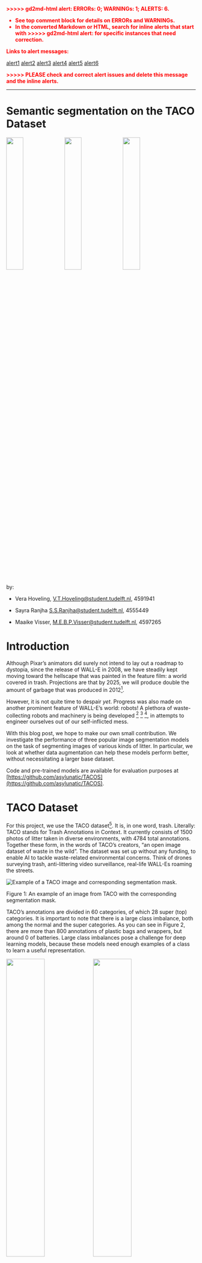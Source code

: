 <!-- Copy and paste the converted output. -->

<!-----
NEW: Check the "Suppress top comment" option to remove this info from the output.

Conversion time: 6.306 seconds.


Using this Markdown file:

1. Paste this output into your source file.
2. See the notes and action items below regarding this conversion run.
3. Check the rendered output (headings, lists, code blocks, tables) for proper
   formatting and use a linkchecker before you publish this page.

Conversion notes:

* Docs to Markdown version 1.0β28
* Wed Jul 01 2020 11:43:08 GMT-0700 (PDT)
* Source doc: Semantic segmentation on the TACO Dataset
* Tables are currently converted to HTML tables.
* This document has images: check for >>>>>  gd2md-html alert:  inline image link in generated source and store images to your server. NOTE: Images in exported zip file from Google Docs may not appear in  the same order as they do in your doc. Please check the images!


WARNING:
You have 8 H1 headings. You may want to use the "H1 -> H2" option to demote all headings by one level.

----->


<p style="color: red; font-weight: bold">>>>>>  gd2md-html alert:  ERRORs: 0; WARNINGs: 1; ALERTS: 6.</p>
<ul style="color: red; font-weight: bold"><li>See top comment block for details on ERRORs and WARNINGs. <li>In the converted Markdown or HTML, search for inline alerts that start with >>>>>  gd2md-html alert:  for specific instances that need correction.</ul>

<p style="color: red; font-weight: bold">Links to alert messages:</p><a href="#gdcalert1">alert1</a>
<a href="#gdcalert2">alert2</a>
<a href="#gdcalert3">alert3</a>
<a href="#gdcalert4">alert4</a>
<a href="#gdcalert5">alert5</a>
<a href="#gdcalert6">alert6</a>

<p style="color: red; font-weight: bold">>>>>> PLEASE check and correct alert issues and delete this message and the inline alerts.<hr></p>



# Semantic segmentation on the TACO Dataset

<p float="left">

  <img src="figs/dataset0.png" width="30%" />

  <img src="figs/dataset1.png" width="30%" /> 

  <img src="figs/dataset2.png" width="30%" />

</p>

by: 

* Vera Hoveling, V.T.Hoveling@student.tudelft.nl, 4591941

* Sayra Ranjha S.S.Ranjha@student.tudelft.nl, 4555449

* Maaike Visser, M.E.B.P.Visser@student.tudelft.nl, 4597265


# Introduction

Although Pixar’s animators did surely not intend to lay out a roadmap to dystopia, since the release of WALL-E in 2008, we have steadily kept moving toward the hellscape that was painted in the feature film: a world covered in trash. Projections are that by 2025, we will produce double the amount of garbage that was produced in 2012[^1].

However, it is not quite time to despair _yet_. Progress was also made on another prominent feature of WALL-E’s world: robots! A plethora of waste-collecting robots and machinery is being developed [^2] [^3] [^4], in attempts to engineer ourselves out of our self-inflicted mess.

With this blog post, we hope to make our own small contribution. We investigate the performance of three popular image segmentation models on the task of segmenting images of various kinds of litter. In particular, we look at whether data augmentation can help these models perform better, without necessitating a larger base dataset.

Code and pre-trained models are available for evaluation purposes at [https://github.com/asylunatic/TACOS](https://github.com/asylunatic/TACOS). 


# TACO Dataset 

For this project, we use the TACO dataset[^5]. It is, in one word, trash. Literally: TACO stands for Trash Annotations in Context. It currently consists of 1500 photos of litter taken in diverse environments, with 4784 total annotations. Together these form, in the words of TACO’s creators, “an open image dataset of waste in the wild”. The dataset was set up without any funding, to enable AI to tackle waste-related environmental concerns. Think of drones surveying trash, anti-littering video surveillance, real-life WALL-Es roaming the streets.






![Example of a TACO image and corresponding segmentation mask.](figs/taco_image_mask_example.png "Example of a TACO image and corresponding segmentation mask.")


Figure 1: An example of an image from TACO with the corresponding segmentation mask.

TACO’s annotations are divided in 60 categories, of which 28 super (top) categories. It is important to note that there is a large class imbalance, both among the normal and the super categories. As you can see in Figure 2, there are more than 800 annotations of plastic bags and wrappers, but around 0 of batteries. Large class imbalances pose a challenge for deep learning models, because these models need enough examples of a class to learn a useful representation.

<p float="left">

  <img src="figs/super_cat_hist.png" width="45%" />

  <img src="figs/cat_hist.png" width="45%" />

</p>

Figure 2: Number of annotations per (super) class in TACO. Image taken from [http://tacodataset.org/stats](http://tacodataset.org/stats).


## Pre-processing

TACO’s annotations are in the COCO format[^6] . However, none of the models we chose to investigate work with COCO images out-of-the-box. Therefore, some preprocessing steps were needed. We:



*   Reduced the resolution of the images such that their largest dimension is 640 pixels in size, while maintaining aspect ratios, to achieve feasible training times.
*   Generated segmentation masks. In the COCO format, masks are given as a string of coordinates. However, our models take in an image tensor.
*   Set class labels for “undefined” areas. Sometimes, an area in a mask can belong to multiple classes at the same time. This can lead to strange behavior, so we mark such areas with the label ‘255’, which is ignored at training time.


# DeepLab

DeepLab is a state-of-the-art convolutional neural network for semantic image segmentation that makes use of atrous (or dilated) convolution to increase the field-of-view of filters without increasing the computational cost or number of parameters[^7]. 

Specifically, we used a PyTorch implementation of the DeepLabV3 model with a ResNet-50 backbone. Initially, we used the ResNet-101 backbone, but due to memory constraints we had to switch to ResNet-50. The PyTorch model is pre-trained on a subset of COCO train2017, using the categories present in the Pascal VOC dataset[^8]. 

The model is fine-tuned on the TACO dataset using SGD with a learning rate of 0.001 and a learning rate policy of 0.001 * (1 - iterations / max iterations)^0.9[^7]. We used a batch size of 2 as opposed to the batch size of 16 used in the original paper due to memory constraints.


## Training


### Baseline - no augmentation

First, we fine-tuned DeepLabV3 on the TACO dataset as-is with no further data augmentation. While the training and validation losses were quite low (Figure 3), the performance on the individual classes left a lot to be desired. As can be seen in Table 1, the model performs extremely well on the background (IoU of 0.98), and achieved an IoU > 0.5 for the bottle, can, carton, and cup classes, which happen to be the most common classes. The remaining classes had a rather poor performance, with most not even being predicted at all. 

<p float="left">

  <img src="figs/DeepLab.png" width="90%" />

</p>

Figure 3: The learning curve of DeepLab, using no data augmentation.


### Data augmentation - random cropping

Hoping to improve performance, we gave random cropping a try. However, as you can see in the learning curve in Figure 4, the validation loss is all over the place. The results on the test set were similarly disappointing, with the mean IoU down to 0.09 and the IoU of each class being significantly worse than before. 

In this case, the validation samples were also randomly cropped. Thinking that this caused the irregular validation loss, we fine-tuned DeepLab again using random cropping, but now leaving the validation images intact. While the validation loss is now lower than before (see Figure 5), it is still irregular and not decreasing. The performance on the test set is now slightly better, and it traded the ability to poorly recognize paper for the ability to poorly recognize bottle caps instead. 

<p float="left">

  <img src="figs/DeepLab_Random_Cropping.png" width="90%" />

</p>

Figure 4: The learning curve of DeepLab when using random cropping.

<p float="left">

  <img src="figs/DeepLab_Random_Cropping_2.png" width="90%" />

</p>

Figure 5: The learning curve of DeepLab using random cropping on training images, but not on the validation set.


### Weighted sampling

Desperate for improvement, we sought out other methods to counter the class imbalance of the TACO dataset. We tried a weighted cross-entropy loss using the inverse class frequencies as weights. This time, the validation loss curve was less irregular than before, but it was still unwilling to decrease. Although the performance on the test set is again worse than that of the first model, it is better than the random crop approaches. It also recognizes four more classes than the original model (bottle cap, lid, other plastic, and straw), where the IoU for bottle cap and other plastic is a respectable 0.14 and 0.16 respectively. While the IoU for other classes deteriorated, the IoU for plastic containers is at an all-time high of 0.50.  

<p float="left">

  <img src="figs/DeepLab_Weighted_Loss.png" width="90%" />

</p>

Figure 6: The learning curve of DeepLab when using weighted sampling.




### Data augmentations - more augmentations

As a final attempt to improve the performance of our DeepLab model on the TACO dataset, we decided to use the data augmentations as used by the authors of TACO in their Mask R-CNN implementation. These augmentations will be explained in more detail in the following section on Mask R-CNN. Unfortunately, again the performance of the model was poorer than that of the baseline model, as can be seen in Tables 1 and 2. 

<p float="left">

  <img src="figs/DeepLab_Augmented_Dataset.png" width="90%" />

</p>

Figure 7: The learning curve of DeepLab when using data augmentation.


### Conclusion 

It is evident that the class imbalance of the TACO dataset is detrimental to the performance of DeepLab on most classes in the dataset, particularly the classes with very few images. What makes matters worse is that the background class makes up the vast majority of each image, with the actual objects taking up a fraction of the image. As a result, the model only learns to predict the background and a couple of the most common classes well, namely “plastic bag & wrapper”, “bottle”, “can”, and “carton”. Notably, the second and third most common classes, “cigarette” and “unlabeled litter”,  are not learned by any of the DeepLab variations. An explanation for this might be that the former class has extremely small objects, which might be difficult to discern from the background. As for the latter class, while the objects are often small as well, the largest problem is that “unlabeled litter” is a hodgepodge of all objects that do not fit in any other category. As such, the objects are likely not very similar to each other, which can make learning this class very difficult.

It is interesting to see in Table 2 that all forms of data augmentation resulted in a worse performance than the baseline model, which is in stark contrast to our expectations. Perhaps these forms of data augmentation are simply not fit for remedying the class imbalance in the TACO dataset. Other approaches to counter the imbalance more explicitly, such as over- or undersampling, could be tried in the future. 


<table>
  <tr>
   <td>
   </td>
   <td>Normal
   </td>
   <td>Random crop
   </td>
   <td>Random crop (no crop on validation set)
   </td>
   <td>Weighted loss
   </td>
   <td>Augmentation
   </td>
  </tr>
  <tr>
   <td>Background
   </td>
   <td>0.98497
   </td>
   <td>0.971271
   </td>
   <td>0.979263
   </td>
   <td>0.980206
   </td>
   <td>0.974956
   </td>
  </tr>
  <tr>
   <td>Aluminium foil
   </td>
   <td>0
   </td>
   <td>0
   </td>
   <td>0
   </td>
   <td>0
   </td>
   <td>0
   </td>
  </tr>
  <tr>
   <td>Battery
   </td>
   <td>0
   </td>
   <td>0
   </td>
   <td>0
   </td>
   <td>0
   </td>
   <td>0
   </td>
  </tr>
  <tr>
   <td>Blister pack
   </td>
   <td>0
   </td>
   <td>0
   </td>
   <td>0
   </td>
   <td>0
   </td>
   <td>0
   </td>
  </tr>
  <tr>
   <td>Bottle
   </td>
   <td>0.735247
   </td>
   <td>0.395908
   </td>
   <td>0.516769
   </td>
   <td>0.421527
   </td>
   <td>0.475709
   </td>
  </tr>
  <tr>
   <td>Bottle cap
   </td>
   <td>0
   </td>
   <td>0
   </td>
   <td>0.027382
   </td>
   <td>0.146449
   </td>
   <td>0
   </td>
  </tr>
  <tr>
   <td>Broken glass
   </td>
   <td>0
   </td>
   <td>0
   </td>
   <td>0
   </td>
   <td>0
   </td>
   <td>0
   </td>
  </tr>
  <tr>
   <td>Can
   </td>
   <td>0.555532
   </td>
   <td>0.080671
   </td>
   <td>0.438712
   </td>
   <td>0.319014
   </td>
   <td>0.12799
   </td>
  </tr>
  <tr>
   <td>Carton
   </td>
   <td>0.56346
   </td>
   <td>0.126214
   </td>
   <td>0.332544
   </td>
   <td>0.293334
   </td>
   <td>0.226212
   </td>
  </tr>
  <tr>
   <td>Cup
   </td>
   <td>0.253962
   </td>
   <td>0.041346
   </td>
   <td>0.037928
   </td>
   <td>0.092904
   </td>
   <td>0
   </td>
  </tr>
  <tr>
   <td>Food waste
   </td>
   <td>0
   </td>
   <td>0
   </td>
   <td>0
   </td>
   <td>0
   </td>
   <td>0
   </td>
  </tr>
  <tr>
   <td>Glass jar
   </td>
   <td>0
   </td>
   <td>0
   </td>
   <td>0
   </td>
   <td>0
   </td>
   <td>0
   </td>
  </tr>
  <tr>
   <td>Lid
   </td>
   <td>0
   </td>
   <td>0
   </td>
   <td>0
   </td>
   <td>0.075601
   </td>
   <td>0
   </td>
  </tr>
  <tr>
   <td>Other plastic
   </td>
   <td>0
   </td>
   <td>0
   </td>
   <td>0
   </td>
   <td>0.16305
   </td>
   <td>0
   </td>
  </tr>
  <tr>
   <td>Paper
   </td>
   <td>0.087936
   </td>
   <td>0.047733
   </td>
   <td>0
   </td>
   <td>0.017705
   </td>
   <td>0
   </td>
  </tr>
  <tr>
   <td>Paper bag
   </td>
   <td>0
   </td>
   <td>0
   </td>
   <td>0
   </td>
   <td>0
   </td>
   <td>0
   </td>
  </tr>
  <tr>
   <td>Plastic bag & wrapper
   </td>
   <td>0.484086
   </td>
   <td>0.122013
   </td>
   <td>0.279493
   </td>
   <td>0.20816
   </td>
   <td>0.159724
   </td>
  </tr>
  <tr>
   <td>Plastic container
   </td>
   <td>0.284191
   </td>
   <td>0.0000661310055219389
   </td>
   <td>0.174681315815212
   </td>
   <td>0.503665423817259
   </td>
   <td>0
   </td>
  </tr>
  <tr>
   <td>Plastic gloves
   </td>
   <td>0
   </td>
   <td>0
   </td>
   <td>0
   </td>
   <td>0
   </td>
   <td>0
   </td>
  </tr>
  <tr>
   <td>Plastic utensils
   </td>
   <td>0
   </td>
   <td>0
   </td>
   <td>0
   </td>
   <td>0
   </td>
   <td>0
   </td>
  </tr>
  <tr>
   <td>Pop tab
   </td>
   <td>0
   </td>
   <td>0
   </td>
   <td>0
   </td>
   <td>0
   </td>
   <td>0
   </td>
  </tr>
  <tr>
   <td>Rope & strings
   </td>
   <td>0
   </td>
   <td>0
   </td>
   <td>0
   </td>
   <td>0
   </td>
   <td>0
   </td>
  </tr>
  <tr>
   <td>Scrap metal
   </td>
   <td>0
   </td>
   <td>0
   </td>
   <td>0
   </td>
   <td>0
   </td>
   <td>0
   </td>
  </tr>
  <tr>
   <td>Shoe
   </td>
   <td>0
   </td>
   <td>0
   </td>
   <td>0
   </td>
   <td>0
   </td>
   <td>0
   </td>
  </tr>
  <tr>
   <td>Squeezable tube
   </td>
   <td>0
   </td>
   <td>0
   </td>
   <td>0
   </td>
   <td>0
   </td>
   <td>0
   </td>
  </tr>
  <tr>
   <td>Straw
   </td>
   <td>0
   </td>
   <td>0
   </td>
   <td>0
   </td>
   <td>0.081429
   </td>
   <td>0
   </td>
  </tr>
  <tr>
   <td>Styrofoam piece
   </td>
   <td>0.331968
   </td>
   <td>0.162418
   </td>
   <td>0.287194
   </td>
   <td>0.030135
   </td>
   <td>0
   </td>
  </tr>
  <tr>
   <td>Unlabeled litter
   </td>
   <td>0
   </td>
   <td>0
   </td>
   <td>0
   </td>
   <td>0
   </td>
   <td>0
   </td>
  </tr>
  <tr>
   <td>Cigarette
   </td>
   <td>0
   </td>
   <td>0
   </td>
   <td>0
   </td>
   <td>0
   </td>
   <td>0
   </td>
  </tr>
</table>


Table 1: The IoU for the different DeepLab models per class


<table>
  <tr>
   <td>
   </td>
   <td>Mean IoU
   </td>
   <td>Frequency weighted IoU
   </td>
   <td>Mean Accuracy
   </td>
   <td>Pixel Accuracy
   </td>
  </tr>
  <tr>
   <td>Normal
   </td>
   <td><strong>0.20387399306541715</strong>
   </td>
   <td><strong>0.9651476099846004</strong>
   </td>
   <td><strong>0.2515695525111232</strong>
   </td>
   <td><strong>0.980938604472134</strong>
   </td>
  </tr>
  <tr>
   <td>Random crop
   </td>
   <td>0.09274474882048157
   </td>
   <td>0.9393082019789044
   </td>
   <td>0.11035002293630625
   </td>
   <td>0.9667554270737567
   </td>
  </tr>
  <tr>
   <td>Random crop (no crop on validation set)
   </td>
   <td>0.1463793855147662
   </td>
   <td>0.9525940638522274
   </td>
   <td>0.18911111717251386
   </td>
   <td>0.9730163166143371
   </td>
  </tr>
  <tr>
   <td>Weighted loss
   </td>
   <td>0.15872279081703652
   </td>
   <td>0.9527966536230024
   </td>
   <td>0.23470755680019448
   </td>
   <td>0.9691538754546601
   </td>
  </tr>
  <tr>
   <td>Augmentation
   </td>
   <td>0.09355192318774178
   </td>
   <td>0.9445820960428954
   </td>
   <td>0.10903049915810985
   </td>
   <td>0.967822758460111
   </td>
  </tr>
</table>


Table 2: The overall evaluation metrics for the different DeepLab models.


# Mask-RCNN

Mask R-CNN[^9] is a convolutional network used for object instance segmentation[^10]. It is built on top of Faster R-CNN[^11]. Faster R-CNN generates so-called Regions of Interest (ROIs) and searches for objects within these regions. For each recognized object, Faster R-CNN generates a bounding box. Mask R-CNN expands upon this approach by predicting an object mask as well.


## Implementation

We use Torchvision’s Mask R-CNN implementation[^12] (t-Mask R-CNN). This implementation comes with a number of handy utility methods for training the model, and allows us to use PyTorch functionalities such as custom DataLoaders[^13]. Additionally, t-Mask R-CNN comes with a pre-trained ResNet50 backbone. The backbone extracts the feature map on which the ROIs are based. This particular backbone is pre-trained on the COCO 2017 dataset. 


## Training

During preprocessing we already generated segmentation masks from the TACO annotations. However, t-Mask R-CNN expects more. In the following, `H` is the height of the image, `W` is the width of the image, and `M` is the number of masks.



*   `image`: a `torch tensor` of size `(H, W)`
*   `target`: a `dict` containing the following fields:
    *   `boxes`: the coordinates of the `M` bounding boxes in `[x0, y0, x1, y1]` format, ranging from `0` to `W` and `0` to `H`
    *   `labels`: the label for each bounding box
    *   `image_id`: an image identifier
    *   `area`: the area of each bounding box
    *   `iscrowd`: instances with `iscrowd=True` will be ignored during evaluation.
    *   `masks`: the segmentation mask for each object

`boxes`, `labels`, and `area` are all calculated from the `masks`, `iscrowd` is always `False`, and `image_id` is given.

While it seems straightforward, training t-Mask R-CNN at first was not an easy feat. The loss of the network would invariably blow up to infinity, without clear cause. Inspecting images did not show a clear cause: there was no visual difference between images that were used in the network right before the loss blew up and images that were used earlier.

The problem turned out to be threefold:



1. Some images contain masks that are either zero width, height, or both. Since bounding boxes are computed from the masks, this leads to degenerate bounding boxes, which then causes the loss to explode.
2. Masks with label 255 (undefined) were not filtered out, but since there were supposed to be only 29 classes (28 superclasses plus background), when the model received a mask with label 255 it did not know what to do.
3. Some masks contained only the background class, likely because they originally contained very small masks that were lost during the resolution reduction. t-Mask R-CNN was not able to deal with these images.

At first, our solution was to filter out degenerate boxes and masks with label 255 at load time. However, at times this led to case three: images with no masks whatsoever. Therefore, we resorted to computing all the valid TACO images at once, and passing only the valid images to a DataLoader. The dataset suitable for Mask R-CNN consisted of 1285 images.


## Experiments


### Evaluation metric

The Torchvision detection package that t-Mask R-CNN belongs to comes with some useful utility methods for training and evaluation. The `evaluate` method returns the _average precision_ and _average recall_ over a given set of images at different thresholds and for different bounding box sizes. For a good explanation of these metrics, see [this blog post](https://blog.zenggyu.com/en/post/2018-12-16/an-introduction-to-evaluation-metrics-for-object-detection/). For now, it is enough to know that the _precision_ is a measure of how many true positive detections the network generated, divided by the sum of all true and false positives. In other words, what fraction of detections by the network is a _real_ detection?

_Recall_ is defined as the number of true positives divided by the sum of the true positives and the false negatives. In other words: how many of the positive examples is the network able to retrieve? If you need a more intuitive illustration of precision and recall, click [here](https://medium.com/@formigone/intuitive-explanation-of-precision-and-recall-c6fba316afbe).

For the more programmatically inclined among you, this pseudocode snippet may give some clarification.

```
def precision(tp, fp):
   return tp / (tp + fp)

def recall(tp, fn)
   return tp / (tp + fn)
```

Whether or not an example counts as a true or a false positive depends on your _decision threshold_. _Average precision_ and _average recall_ are the precision and recall averaged over all relevant decision thresholds.

For an even more intuitive take: there is a tradeoff between precision and recall, but in general higher is better.


### Untrained

As a baseline, it is interesting to see how t-Mask R-CNN performs without any fine-tuning.


<table>
  <tr>
   <td>Metric
   </td>
   <td>IoU
   </td>
   <td>Area
   </td>
   <td>Max # of detections
   </td>
   <td>Value
   </td>
  </tr>
  <tr>
   <td>Average Precision
   </td>
   <td>0.50:0.95 
   </td>
   <td>all
   </td>
   <td>100
   </td>
   <td>0.000
   </td>
  </tr>
  <tr>
   <td>AP
   </td>
   <td>0.50
   </td>
   <td>all
   </td>
   <td>100
   </td>
   <td>0.000
   </td>
  </tr>
  <tr>
   <td>AP
   </td>
   <td>0.75
   </td>
   <td>all
   </td>
   <td>100
   </td>
   <td>0.000
   </td>
  </tr>
  <tr>
   <td>AP
   </td>
   <td>0.50:0.95 
   </td>
   <td>small
   </td>
   <td>100
   </td>
   <td>0.000
   </td>
  </tr>
  <tr>
   <td>AP
   </td>
   <td>0.50:0.95 
   </td>
   <td>medium
   </td>
   <td>100
   </td>
   <td>0.000
   </td>
  </tr>
  <tr>
   <td>AP
   </td>
   <td>0.50:0.95 
   </td>
   <td>large
   </td>
   <td>100
   </td>
   <td>0.000
   </td>
  </tr>
  <tr>
   <td>Average Recall
   </td>
   <td>0.50:0.95 
   </td>
   <td>all
   </td>
   <td>1
   </td>
   <td>0.000
   </td>
  </tr>
  <tr>
   <td>AR
   </td>
   <td>0.50:0.95 
   </td>
   <td>all
   </td>
   <td>10
   </td>
   <td>0.000
   </td>
  </tr>
  <tr>
   <td>AR
   </td>
   <td>0.50:0.95 
   </td>
   <td>all
   </td>
   <td>100
   </td>
   <td>0.000
   </td>
  </tr>
  <tr>
   <td>AR
   </td>
   <td>0.50:0.95 
   </td>
   <td>small
   </td>
   <td>100
   </td>
   <td>0.000
   </td>
  </tr>
  <tr>
   <td>AR
   </td>
   <td>0.50:0.95 
   </td>
   <td>medium
   </td>
   <td>100
   </td>
   <td>0.000
   </td>
  </tr>
  <tr>
   <td>AR
   </td>
   <td>0.50:0.95 
   </td>
   <td>large
   </td>
   <td>100
   </td>
   <td>0.000
   </td>
  </tr>
</table>


Table 3: The performance of Mask R-CNN before fine-tuning.

As you can see, the answer is: not very well. The average precision and recall are 0 at any threshold or bounding box size. If we look at some predicted masks we also see that they are not accurate.



<p id="gdcalert2" ><span style="color: red; font-weight: bold">>>>>>  gd2md-html alert: inline image link here (to images/image2.png). Store image on your image server and adjust path/filename/extension if necessary. </span><br>(<a href="#">Back to top</a>)(<a href="#gdcalert3">Next alert</a>)<br><span style="color: red; font-weight: bold">>>>>> </span></p>


![The performance of Mask R-CNN without finetuning.](figs/untrained_maskrcnn.png "The performance of Mask R-CNN without finetuning.")
Figure 8: An image, mask, and predicted mask from the untrained Mask R-CNN.


The network can already see that there is _something_, but what that something is, it hasn’t yet learned!


### 30 epochs

Next, we train for 30 epochs. We used a 80/10/10 training/validation/testing split. The results are already better. Recall and precision are still both low, but at least no longer zero!


<table>
  <tr>
   <td>Metric
   </td>
   <td>IoU
   </td>
   <td>Area
   </td>
   <td>Max # of detections
   </td>
   <td>Value
   </td>
  </tr>
  <tr>
   <td>Average Precision
   </td>
   <td>0.50:0.95 
   </td>
   <td>all
   </td>
   <td>100
   </td>
   <td>0.030
   </td>
  </tr>
  <tr>
   <td>AP
   </td>
   <td>0.50
   </td>
   <td>all
   </td>
   <td>100
   </td>
   <td>0.051
   </td>
  </tr>
  <tr>
   <td>AP
   </td>
   <td>0.75
   </td>
   <td>all
   </td>
   <td>100
   </td>
   <td>0.031
   </td>
  </tr>
  <tr>
   <td>AP
   </td>
   <td>0.50:0.95 
   </td>
   <td>small
   </td>
   <td>100
   </td>
   <td>0.011
   </td>
  </tr>
  <tr>
   <td>AP
   </td>
   <td>0.50:0.95 
   </td>
   <td>medium
   </td>
   <td>100
   </td>
   <td>0.075
   </td>
  </tr>
  <tr>
   <td>AP
   </td>
   <td>0.50:0.95 
   </td>
   <td>large
   </td>
   <td>100
   </td>
   <td>0.049
   </td>
  </tr>
  <tr>
   <td>Average Recall
   </td>
   <td>0.50:0.95 
   </td>
   <td>all
   </td>
   <td>1
   </td>
   <td>0.117
   </td>
  </tr>
  <tr>
   <td>AR
   </td>
   <td>0.50:0.95 
   </td>
   <td>all
   </td>
   <td>10
   </td>
   <td>0.154
   </td>
  </tr>
  <tr>
   <td>AR
   </td>
   <td>0.50:0.95 
   </td>
   <td>all
   </td>
   <td>100
   </td>
   <td>0.155
   </td>
  </tr>
  <tr>
   <td>AR
   </td>
   <td>0.50:0.95 
   </td>
   <td>small
   </td>
   <td>100
   </td>
   <td>0.079
   </td>
  </tr>
  <tr>
   <td>AR
   </td>
   <td>0.50:0.95 
   </td>
   <td>medium
   </td>
   <td>100
   </td>
   <td>0.301
   </td>
  </tr>
  <tr>
   <td>AR
   </td>
   <td>0.50:0.95 
   </td>
   <td>large
   </td>
   <td>100
   </td>
   <td>0.140
   </td>
  </tr>
</table>


Table 4: The performance of Mask R-CNN after being fine-tuned for 30 epochs.

The network is learning! Some output:


![The performance of Mask R-CNN after finetuning for 30 epochs.](figs/maskrcnn_30epochs.png "The performance of Mask R-CNN after finetuning for 30 epochs.")
Figure 9: An image, mask, and predicted mask predicted by Mask R-CNN trained on the dataset for 30 epochs.

Some observations: the network is mainly good at predicting when there is one large-ish object in the image, and it mainly predicts bottles and plastic bags and wrappers. This is not so strange, because as we can see from Figure 2, these are some of the most common classes.


### Augmented 17 epochs

At this point in time, we wanted to see whether using data augmentation could improve the predictions of our model. We had seen that for DeepLab, random cropping alone did not help to improve the results much. Therefore, we added more augmentations: additive Gaussian noise, Gaussian blur, a horizontal flip (applied with probability 0.5) and a vertical flip (applied with probability 0.5). These augmentations are also used by the authors of TACO in their own implementation of Mask R-CNN, and correspond to variations you would also expect to see ‘in the wild’. Figure [X] shows an augmented and a non-augmented version of an image.


![An augmented image/mask pair.](figs/data_aug.png "An augmented image/mask pair.")
![An un-augmented image/mask pair.](figs/data_aug_non.png "An un-augmented image/mask pair.")
Figure 10: An augmented and non-augmented image side by side. The top image is augmented.

We trained the model for 17 epochs with data augmentations. Our goal was to train for 30 epochs again, but we found that for an unknown reason, Google Colab (where we trained our models) disconnected after 5-8 epochs. Therefore, in light of time, we eventually decided to stop training at 17 epochs. We feel this decision is justified, since the average precision and average recall had not improved in several epochs. The performance of the model trained with data augmentation can be seen in Table 5.


<table>
  <tr>
   <td>Metric
   </td>
   <td>IoU
   </td>
   <td>Area
   </td>
   <td>Max # of detections
   </td>
   <td>Value
   </td>
  </tr>
  <tr>
   <td>Average Precision
   </td>
   <td>0.50:0.95 
   </td>
   <td>all
   </td>
   <td>100
   </td>
   <td>0.026
   </td>
  </tr>
  <tr>
   <td>AP
   </td>
   <td>0.50
   </td>
   <td>all
   </td>
   <td>100
   </td>
   <td>0.045
   </td>
  </tr>
  <tr>
   <td>AP
   </td>
   <td>0.75
   </td>
   <td>all
   </td>
   <td>100
   </td>
   <td>0.025
   </td>
  </tr>
  <tr>
   <td>AP
   </td>
   <td>0.50:0.95 
   </td>
   <td>small
   </td>
   <td>100
   </td>
   <td>0.003
   </td>
  </tr>
  <tr>
   <td>AP
   </td>
   <td>0.50:0.95 
   </td>
   <td>medium
   </td>
   <td>100
   </td>
   <td>0.063
   </td>
  </tr>
  <tr>
   <td>AP
   </td>
   <td>0.50:0.95 
   </td>
   <td>large
   </td>
   <td>100
   </td>
   <td>0.058
   </td>
  </tr>
  <tr>
   <td>Average Recall
   </td>
   <td>0.50:0.95 
   </td>
   <td>all
   </td>
   <td>1
   </td>
   <td>0.083
   </td>
  </tr>
  <tr>
   <td>AR
   </td>
   <td>0.50:0.95 
   </td>
   <td>all
   </td>
   <td>10
   </td>
   <td>0.119
   </td>
  </tr>
  <tr>
   <td>AR
   </td>
   <td>0.50:0.95 
   </td>
   <td>all
   </td>
   <td>100
   </td>
   <td>0.120
   </td>
  </tr>
  <tr>
   <td>AR
   </td>
   <td>0.50:0.95 
   </td>
   <td>small
   </td>
   <td>100
   </td>
   <td>0.125
   </td>
  </tr>
  <tr>
   <td>AR
   </td>
   <td>0.50:0.95 
   </td>
   <td>medium
   </td>
   <td>100
   </td>
   <td>0.226
   </td>
  </tr>
  <tr>
   <td>AR
   </td>
   <td>0.50:0.95 
   </td>
   <td>large
   </td>
   <td>100
   </td>
   <td>0.171
   </td>
  </tr>
</table>
Table 5: The performance of Mask R-CNN after being fine-tuned for 18 epochs on an augmented dataset.

As you can see, the performance with data augmentation is pretty similar to the performance without data augmentation. At first, this confused us, but then (while writing this blog), we realised we had a mistake: we used a DataLoader that samples _without replacement_. This means that the augmented images were not actually _added_ to the dataset, but came _in place of it_. Instead of increasing our dataset, we merely altered it, making it harder for the network to learn salient features. Sadly, this means we are not able to draw conclusions on the effectiveness of the data augmentation, but it is an important lesson on carefully defining your parameters.

Regardless, a predicted image can be seen in Figure 11. Visually, the mask seems similar in quality to that of the model trained on the regular dataset.




![ An image, mask, and predicted mask predicted by Mask R-CNN trained on the dataset for 30 epochs](figs/maskrcnn_aug_pred.png " An image, mask, and predicted mask predicted by Mask R-CNN trained on the dataset for 30 epochs")
Figure 11: An image, mask, and predicted mask predicted by Mask R-CNN trained on the dataset for 30 epochs.


### Discussion

It seems that t-Mask R-CNN is reasonably suited for learning the trash detection task. Sadly, because of a combination of issues with the dataset and human error, we were not able to investigate beyond a surface level exploration.


# U-net 


### About U-net

U-Net[^14] is a convolutional neural network that was developed for the classification of images in biomedical tasks and designed to work with fewer training images while yielding more precise segmentations. The architecture proved to generalize very well and is also successfully applied in a wide variety of tasks, such as pixel-wise regression[^15], learning 3D segmentations[^16] and image segmentation on ImageNet[^17]. We thus had good hopes for U-net to perform well on the TACO dataset.

For this experiment, we adapted our PyTorch U-net implementation we made for the reproduction project of the TU Delft Deep Learning course (CS4240). The original report and code for that project can be found on [reproducedpapers.org](https://reproducedpapers.org/papers/HCCpp9BNEnUl0z6moLmg#rztA9goB4I5S1YB8Ah4up). The U-net implementation required a few minor adaptations in order to handle the TACO dataset, such as the dimensions of the output layer and adaptations to the loss function to ignore the 255 class (which TACO uses for overlapping/unclear classes, but would cause complications in PyTorch). Aside from these changes we have stuck to the implementation of the reproduction. Images were zero-padded as u-net shrinks dimensions due to the non-padded convolutions. The original work pads by mirroring the image at the borders, but we considered that less appropriate for non-biomedical images (one can imagine this could result in oddly-shaped trash).


### Training

Training U-Net for the TACO dataset turned out to be a bumpy road to nowhere. After some initial training rounds, using SGD with a learning rate of 0.0001 and momentum of 0.99, the output seemed to converge at a consistent ‘all is background-class’ prediction for each and every pixel. The learning curve also showed consistent convergence of the validation loss around a loss of about 0.3, this can be observed in Figure [X]

![alt_text](figs/unet_training_alldataset10eps_convergesat0p3.png "Learning curve U-net")

Figure [X]: learning curve of U-net on the TACO dataset,the validation loss converges around 0.3.

Unsure if perhaps something had gone wrong in adapting the implementation we tried to overfit the network on a single image, which did work. The network was completely able to reproduce a single output, as can be seen in Figure [X]. The top image is the original label, the bottom is the network prediction after overfitting of a dataset of only this image (due to the unpadded convolutions, the output is cropped to some extent).

![Overfitted output](figs/unet_overfitted.png "Overfitted output")

Figure [X]: Segmentation mask produced by U-Net overfit one a single image. The top image is the ground-truth segmentation mask, the bottom image is the network prediction.

At first we tried to remedy this issue using different optimizers during training, such as Adadelta, but to no avail. Tweaking the learning rate and the learning rate scheduler did not change the all-background predictions into anything more meaningful either. 

At this point, we started to suspect that the large class imbalance in the dataset, combined with the large variety within classes, was hindering the learning. For example, the largest superclass, ‘Plastic bag & wrapper’, contains garbage bags, potato chips bags, transparent plastic bags and small pieces of wrapper. These are all very different yet belong to the same class, of which not too many samples were present anyway: even though it is the largest superclass, it contains a little over 400 images. In addition, in a lot of images, the annotated parts are very small, see Figure [X].

<p float="left">

  <img src="figs/example_smol1.png" width="45%" />

  <img src="figs/example_smol2.png" width="45%" />

</p>

Figure X: Examples from TACO with very small litter items.

After inspecting such images, one might see why the network would find a comfortable local minimum when predicting “all background” for each sample. We started to suspect that U-Net, with its large number of parameters was a bit too much of a beast for the delicately composed and rather small TADO dataset. We therefore augmented the dataset, using random crops and random rotations. Unfortunately, this did not help either. The validation loss continued to settle for roughly a 0.3 loss and upon inspection, all predictions on the test set would still be “all background”. Learning with data augmentation on a single class did not bring any relief either. We therefore have to conclude that the U-Net architecture, although robust, generalizable and designed for smaller datasets, is an insufficient architecture to capture the intricacies of this small dataset with large variety.


### Conclusion

After eliminating various reasons for the consistent convergence at local minima, we conclude that U-net is not fit for the task of trash detection with the TACO dataset. This is possibly due to its large number of parameters in combination with the small but versatile dataset.


# Discussion & Conclusion

Our original goal with this project was to compare the performance of three different image segmentation models on a small, imbalanced dataset, and investigate how different data augmentation techniques could help remedy the class imbalances. 

During the project, we encountered a number of issues. It turns out that training models on “non-standard” datasets is less trivial than we initially thought. Both the dataset and some of the models required quite a bit of tweaking to play nice together. Even then, comparing outputs is difficult: t-Mask R-CNN does not return training or evaluation losses, DeepLab and U-Net do not return AP metrics.

This relates to a problem with our approach: too much experimentation and not enough structure. In the beginning of our project, we were very focused on exploring the options and making the different models work with our dataset. However, this caused us to lose sight of the overall picture: how we would compare the results and how we would systematically investigate the effect of different data augmentations. It is an important lesson to draw: experimentation and exploration is important, but it must be backed up by a more structured plan.


# Recommendations

From our experiences with the TACO dataset we formulate the following recommendations:


### Add more samples to the dataset

The dataset in its current form is rather small, which is, in essence, relatively easy to remedy: add more samples. However, due to the labour-intensive annotation system, we understand that this is easier said than done. 


### Balance classes

In order to more efficiently improve the dataset than just brute-forcing in more images, we would recommend adding new annotated samples to the underrepresented classes first. For example, the battery superclass now has 2 samples, which would make that class benefit much more from additional samples than the largest superclass of 400 samples


# Future Work


### Additional models

There are many more network architectures that could possibly be suitable for learning trash detection with the TACO dataset. We have only tried three, with mixed results, so further studies would be interesting. We’d recommend the following models for further investigation: YoloV4[^18], Shift-invariant CNN[^19], SSD[^20] and RetinaNet[^21].


### Object tracking 

In order to enable a real WALL-E, one would ideally extend the segmentation to object tracking. It would be an interesting direction for future work to investigate Deep SORT[^22] for this purpose, which has proven to be very fast and can achieve frame rates up to 16 fps!


<!-- Footnotes themselves at the bottom. -->
## Notes

[^1]:
     Hoornweg, D., & Bhada-Tata, P. (2012). What a waste: a global review of solid waste management.

[^2]:
     Design, A., Shovava, Day, T., Comma, & Colorsheets, V. (2019, May 13). Chicago Has Launched a Trash-Eating River Robot That Anyone Can Pilot Remotely. Retrieved July 01, 2020, from https://mymodernmet.com/trash-collecting-robot-chicago-river/

[^3]:
     The Ocean Cleanup. (2020, June 26). Retrieved July 01, 2020, from https://theoceancleanup.com/

[^4]:
     Rooma: Vergeet stofzuigen. (n.d.). Retrieved July 01, 2020, from https://www.irobot.nl/nl-NL/roomba/i-serie

[^5]:
     Pedro F Proença, & Pedro Simões (2020). TACO: Trash Annotations in Context for Litter DetectionarXiv preprint arXiv:2003.06975.

[^6]:
     [https://cocodataset.org/#format-data](https://cocodataset.org/#format-data)

[^7]:
     Chen, L. C., Papandreou, G., Schroff, F., & Adam, H. (2017). Rethinking atrous convolution for semantic image segmentation. _arXiv preprint arXiv:1706.05587_.

[^8]:
     [https://pytorch.org/hub/pytorch_vision_deeplabv3_resnet101/](https://pytorch.org/hub/pytorch_vision_deeplabv3_resnet101/)

[^9]:
     He, K., Gkioxari, G., Dollár, P., & Girshick, R. (2017). Mask r-cnn. In _Proceedings of the IEEE international conference on computer vision_ (pp. 2961-2969).

[^10]:
     Mittal, A. (2019, June 17). Instance segmentation using Mask R-CNN. Retrieved July 01, 2020, from https://towardsdatascience.com/instance-segmentation-using-mask-r-cnn-7f77bdd46abd

[^11]:
     Ren, S., He, K., Girshick, R., & Sun, J. (2015). Faster r-cnn: Towards real-time object detection with region proposal networks. In _Advances in neural information processing systems_ (pp. 91-99).

[^12]:
     [https://github.com/pytorch/vision/blob/master/torchvision/models/detection/mask_rcnn.py](https://github.com/pytorch/vision/blob/master/torchvision/models/detection/mask_rcnn.py)

[^13]:
     [https://pytorch.org/docs/stable/data.html#torch.utils.data.DataLoader](https://pytorch.org/docs/stable/data.html#torch.utils.data.DataLoader)

[^14]:
     Ronneberger, O., Fischer, P., & Brox, T. (2015). U-net: Convolutional networks for biomedical image segmentation. In International Conference on Medical image computing and computer-assisted intervention (pp. 234–241).

[^15]:
     Yao, W., Zeng, Z., Lian, C., & Tang, H. (2018). Pixel-wise regression using U-Net and its application on pansharpeningNeurocomputing, 312, 364–371.

[^16]:
     Abdulkadir, A., Lienkamp, S., Brox, T., & Ronneberger, O. (2016). 3D U-Net: learning dense volumetric segmentation from sparse annotation. In International conference on medical image computing and computer-assisted intervention (pp. 424–432).

[^17]:
     Iglovikov, V., & Shvets, A. (2018). Ternausnet: U-net with vgg11 encoder pre-trained on imagenet for image segmentation, arXiv preprint arXiv:1801.05746.

[^18]:
     Bochkovskiy, A., Wang, C.Y., & Liao, H.Y. (2020). YOLOv4: Optimal Speed and Accuracy of Object DetectionarXiv preprint arXiv:2004.10934.

[^19]:
     Zhang, R. (2019). Making convolutional networks shift-invariant againarXiv preprint arXiv:1904.11486.

[^20]:
     Liu, W., Anguelov, D., Erhan, D., Szegedy, C., Reed, S., Fu, C.Y., & Berg, A. (2016). Ssd: Single shot multibox detector. In European conference on computer vision (pp. 21–37).

[^21]:
     Lin, T.Y., Goyal, P., Girshick, R., He, K., & Dollár, P. (2017). Focal loss for dense object detection. In Proceedings of the IEEE international conference on computer vision (pp. 2980–2988).

[^22]:
     Wojke, N., Bewley, A., & Paulus, D. (2017). Simple online and realtime tracking with a deep association metric. In 2017 IEEE international conference on image processing (ICIP) (pp. 3645–3649).
